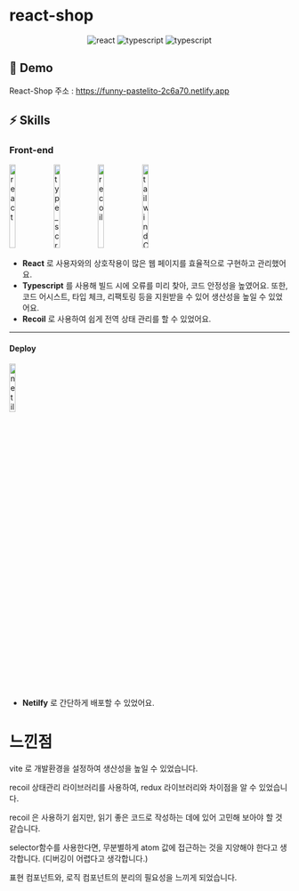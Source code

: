 # react-shop

<p align="center">
  <img src="https://img.shields.io/badge/react-v18.2.0-9cf?logo=react" alt="react" />
  <img src="https://img.shields.io/badge/typescript-v4.6.4-blue?logo=typescript" alt="typescript"/>
  <img src="https://img.shields.io/badge/vite-v3.0.9-blueviolet?logo=vite" alt="typescript"/>
</p>



## 🚀 Demo

React-Shop 주소 : https://funny-pastelito-2c6a70.netlify.app

## ⚡️ Skills



### Front-end

<p>
  <img src="https://user-images.githubusercontent.com/52682603/138834243-fb74d81e-e90d-4c6a-8793-05df588f59ab.png" alt="react" width=15% height='150px'>
  <img src="https://user-images.githubusercontent.com/52682603/138834262-a7af2293-e398-416d-8dd3-ff5fab8cb80d.png" alt="type_script" width=15% height='150px'>
  <img src="https://user-images.githubusercontent.com/97930034/202420445-d64aef58-42d8-4b12-be53-3b6451a62286.png" alt="recoil" width=15% height='150px'>
  <img src="https://user-images.githubusercontent.com/97930034/202435866-ae014796-ebee-4580-bfb2-9fc0c2b612cf.png" alt="tailwindCss" width=15% height='150px'>
</p>

- **React** 로 사용자와의 상호작용이 많은 웹 페이지를 효율적으로 구현하고 관리했어요.
- **Typescript** 를 사용해 빌드 시에 오류를 미리 찾아, 코드 안정성을 높였어요. 또한, 코드 어시스트, 타입 체크, 리팩토링 등을 지원받을 수 있어 생산성을 높일 수 있었어요.
- **Recoil** 로 사용하여 쉽게 전역 상태 관리를 할 수 있었어요.
---


#### Deploy

<p>
  <img src="https://user-images.githubusercontent.com/97930034/202415610-8d552efe-dd15-4e3f-abd9-22f89977de91.png" alt="netilfy" width=15%>
</p>

- **Netilfy** 로 간단하게 배포할 수 있었어요.

# 느낀점

vite 로 개발환경을 설정하여 생산성을 높일 수 있었습니다.

recoil 상태관리 라이브러리를 사용하여, redux 라이브러리와 차이점을 알 수 있었습니다.

recoil 은 사용하기 쉽지만, 읽기 좋은 코드로 작성하는 데에 있어 고민해 보아야 할 것 같습니다.

selector함수를 사용한다면, 무분별하게 atom 값에 접근하는 것을 지양해야 한다고 생각합니다. (디버깅이 어렵다고 생각합니다.)

표현 컴포넌트와, 로직 컴포넌트의 분리의 필요성을 느끼게 되었습니다.
